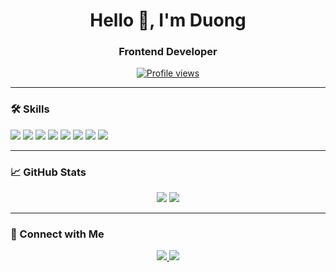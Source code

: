 <!--
=========================================================
💼 Professional GitHub Profile README
=========================================================
-->

<h1 align="center">Hello 👋, I'm Duong</h1>
<h3 align="center">Frontend Developer</h3>

<p align="center">
  <a href="https://github.com/NamDuong1212">
    <img src="https://komarev.com/ghpvc/?NamDuong1212=NamDuong1212&color=blue" alt="Profile views" />
  </a>
</p>

---

### 🛠 Skills
<p align="left">
  <img src="https://img.shields.io/badge/Java-ED8B00?style=for-the-badge&logo=java&logoColor=white" />
  <img src="https://img.shields.io/badge/Spring Boot-6DB33F?style=for-the-badge&logo=spring&logoColor=white" />
  <img src="https://img.shields.io/badge/NestJS-E0234E?style=for-the-badge&logo=nestjs&logoColor=white" />
  <img src="https://img.shields.io/badge/React-61DAFB?style=for-the-badge&logo=react&logoColor=black" />
  <img src="https://img.shields.io/badge/Next.js-000000?style=for-the-badge&logo=next.js&logoColor=white" />
  <img src="https://img.shields.io/badge/PostgreSQL-4169E1?style=for-the-badge&logo=postgresql&logoColor=white" />
  <img src="https://img.shields.io/badge/Git-F05032?style=for-the-badge&logo=git&logoColor=white" />
  <img src="https://img.shields.io/badge/Docker-2496ED?style=for-the-badge&logo=docker&logoColor=white" />
</p>

---

### 📈 GitHub Stats
<p align="center">
  <img src="https://github-readme-stats.vercel.app/api?username=NamDuong1212&show_icons=true&theme=tokyonight&count_private=true" />
  <img src="https://github-readme-stats.vercel.app/api/top-langs/?NamDuong1212=NamDuong1212&layout=compact&theme=tokyonight" />
</p>

---

### 🔗 Connect with Me
<p align="center">
  <a href="https://www.linkedin.com/in/nam-d%C6%B0%C6%A1ng-nguy%E1%BB%85n-13aa39290/" target="_blank">
    <img src="https://img.shields.io/badge/LinkedIn-0077B5?style=for-the-badge&logo=linkedin&logoColor=white" />
  </a>
  <a href="mailto:nguyennamduong1212@gmail.com">
    <img src="https://img.shields.io/badge/Email-D14836?style=for-the-badge&logo=gmail&logoColor=white" />
  </a>
</p>
